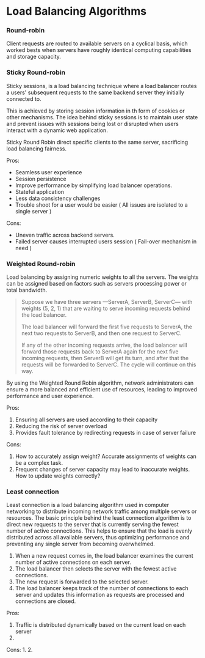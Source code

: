 # Load Balancing Algorithms

### Round-robin

Client requests are routed to available servers on a cyclical basis, which worked bests when servers have roughly
identical computing capabilities and storage capacity.

### Sticky Round-robin

Sticky sessions, is a load balancing technique where a load balancer routes a users' subsequent requests to the same
backend server they initially connected to.

This is achieved by storing session information in th form of cookies or other mechanisms. The idea behind sticky
sessions is to maintain user state and prevent issues with sessions being lost or disrupted when users interact with a
dynamic web application.

Sticky Round Robin direct specific clients to the same server, sacrificing load balancing fairness.

Pros:

- Seamless user experience
- Session persistence
- Improve performance by simplifying load balancer operations.
- Stateful application
- Less data consistency challenges
- Trouble shoot for a user would be easier ( All issues are isolated to a single server )

Cons:

- Uneven traffic across backend servers.
- Failed server causes interrupted users session ( Fail-over mechanism in need )

### Weighted Round-robin

Load balancing by assigning numeric weights to all the servers. The weights can be assigned based on factors such as
servers processing power or total bandwidth.

> Suppose we have three servers —ServerA, ServerB, ServerC— with weights (5, 2, 1) that are waiting to serve incoming
> requests behind the load balancer.
>
> The load balancer will forward the first five requests to ServerA, the next two requests to ServerB, and then one
> request to ServerC.
>
> If any of the other incoming requests arrive, the load balancer will forward those requests back to ServerA again for
> the next five incoming requests, then ServerB will get its turn, and after that the requests will be forwarded to
> ServerC. The cycle will continue on this way.

By using the Weighted Round Robin algorithm, network administrators can ensure a more balanced and efficient use of
resources, leading to improved performance and user experience.

Pros:

1. Ensuring all servers are used according to their capacity
2. Reducing the risk of server overload
3. Provides fault tolerance by redirecting requests in case of server failure

Cons:

1. How to accurately assign weight? Accurate assignments of weights can be a complex task.
2. Frequent changes of server capacity may lead to inaccurate weights. How to update weights correctly?

### Least connection

Least connection is a load balancing algorithm used in computer networking to distribute incoming network traffic
among multiple servers or resources. The basic principle behind the least connection algorithm is to direct new requests
to the server that is currently serving the fewest number of active connections. This helps to ensure that the load is
evenly distributed across all available servers, thus optimizing performance and preventing any single server from
becoming overwhelmed.

1. When a new request comes in, the load balancer examines the current number of active connections on each server.
2. The load balancer then selects the server with the fewest active connections.
3. The new request is forwarded to the selected server.
4. The load balancer keeps track of the number of connections to each server and updates this information as requests are
processed and connections are closed. 

Pros:
1. Traffic is distributed dynamically based on the current load on each server
2. 

Cons:
1. 
2. 